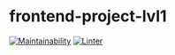 # frontend-project-lvl1

[![Maintainability](https://api.codeclimate.com/v1/badges/dae7ae6cbf463f42bc33/maintainability)](https://codeclimate.com/github/eilmoon/frontend-project-lvl1/maintainability)
[![Linter](https://github.com/eilmoon/frontend-project-lvl1/workflows/Linter_starter/badge.svg)](https://github.com/eilmoon/frontend-project-lvl1/actions)

